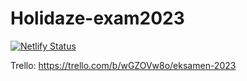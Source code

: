 # Holidaze-exam2023

[![Netlify Status](https://api.netlify.com/api/v1/badges/d40d0d7e-432c-42bb-9f36-707c60b1ce94/deploy-status)](https://app.netlify.com/sites/serene-pasca-351db5/deploys)

Trello: https://trello.com/b/wGZOVw8o/eksamen-2023
